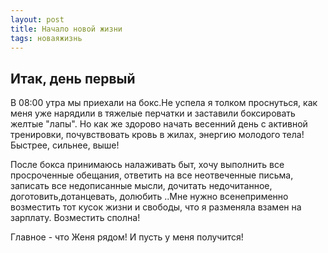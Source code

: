 ```yaml
---
layout: post
title: Начало новой жизни
tags: новаяжизнь
---
```


## Итак, день первый

В 08:00 утра мы приехали на бокс.Не успела я толком проснуться, как меня уже нарядили в тяжелые перчатки и заставили боксировать желтые "лапы". Но как же здорово начать весенний день с активной тренировки, почувствовать кровь в жилах, энергию молодого тела! Быстрее, сильнее, выше!

После бокса принимаюсь налаживать быт, хочу выполнить все просроченные обещания, ответить на все неотвеченные письма, записать все недописанные мысли, дочитать недочитанное, доготовить,дотанцевать, долюбить ..Мне нужно всенеприменно возместить тот кусок жизни и свободы, что я разменяла взамен на зарплату. Возместить сполна!

Главное - что Женя рядом! И пусть у меня получится!